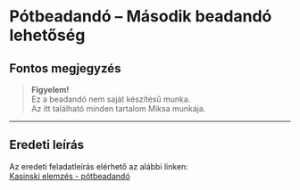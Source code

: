 # Pótbeadandó – Második beadandó lehetőség
## Fontos megjegyzés

> **Figyelem!**  
> Ez a beadandó nem saját készítésű munka.  
> Az itt található minden tartalom Miksa munkája.

---

## Eredeti leírás

Az eredeti feladatleírás elérhető az alábbi linken:  
[Kasinski elemzés - pótbeadandó](http://lambda.inf.elte.hu/KasinskiExaminationAssignment.xml)

